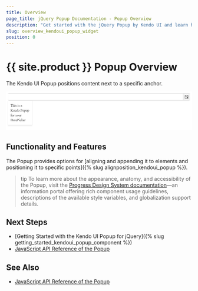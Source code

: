 ```yaml
---
title: Overview
page_title: jQuery Popup Documentation - Popup Overview
description: "Get started with the jQuery Popup by Kendo UI and learn how to create, initialize, and enable the widget."
slug: overview_kendoui_popup_widget
position: 0
---
```


# {{ site.product }} Popup Overview

The Kendo UI Popup positions content next to a specific anchor.

![Kendo UI for jQuery Popup](popup.png)

## Functionality and Features

The Popup provides options for [aligning and appending it to elements and positioning it to specific points]({% slug alignposition_kendoui_popup %}).  

>tip To learn more about the appearance, anatomy, and accessibility of the Popup, visit the [Progress Design System documentation](https://www.telerik.com/design-system/docs/components/popup/)—an information portal offering rich component usage guidelines, descriptions of the available style variables, and globalization support details.

## Next Steps
* [Getting Started with the Kendo UI Popup for jQuery]({% slug getting_started_kendoui_popup_component %})
* [JavaScript API Reference of the Popup](/api/javascript/ui/popup)

## See Also

* [JavaScript API Reference of the Popup](/api/javascript/ui/popup)
